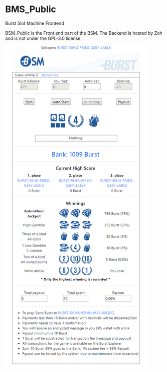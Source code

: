 # BMS_Public
Burst Slot Machine Frontend

BSM_Public is the Front end part of the BSM.
The Backend is hosted by Zoh and is not under the GPL-3.0 license

![image](images/BSM_screen.PNG)